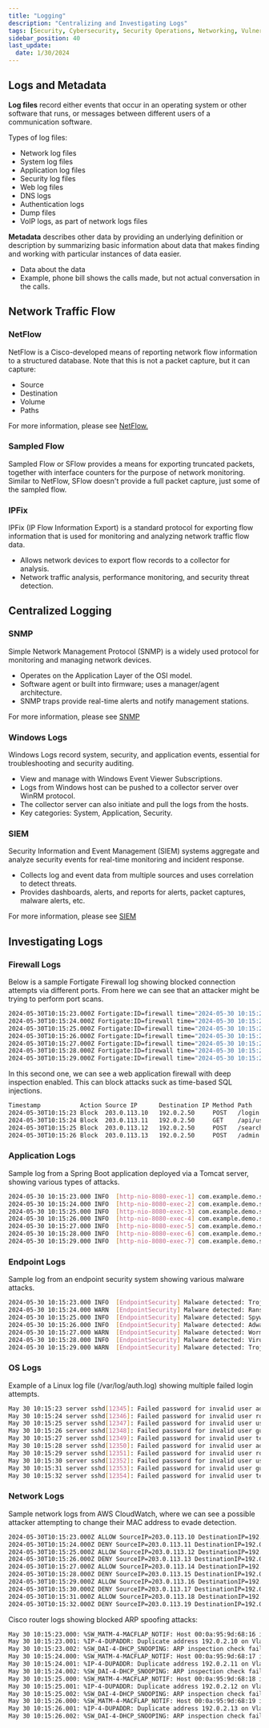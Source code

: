 ```yaml
---
title: "Logging"
description: "Centralizing and Investigating Logs"
tags: [Security, Cybersecurity, Security Operations, Networking, Vulnerability Management]
sidebar_position: 40
last_update:
  date: 1/30/2024
---
```




## Logs and Metadata

**Log files** record either events that occur in an operating system or other software that runs, or messages between different users of a communication software.  

Types of log files:

- Network log files
- System log files
- Application log files
- Security log files
- Web log files
- DNS logs 
- Authentication logs 
- Dump files 
- VoIP logs, as part of network logs files

**Metadata** describes other data by providing an underlying definition or description by summarizing basic information about data that makes finding and working with particular instances of data easier.

- Data about the data
- Example, phone bill shows the calls made, but not actual conversation in the calls.

## Network Traffic Flow 

### NetFlow 

NetFlow is a Cisco-developed means of reporting network flow information to a structured database. Note that this is not a packet capture, but it can capture:

- Source 
- Destination
- Volume
- Paths

For more information, please see [NetFlow.](../008-Security-Operations/034-Network-Traffic-Flow.md#netflow-zeek-and-mrtg)

### Sampled Flow

Sampled Flow or SFlow provides a means for exporting truncated packets, together with interface counters for the purpose of network monitoring. Similar to NetFlow, SFlow doesn't provide a full packet capture, just some of the sampled flow. 

### IPFix 

IPFix (IP Flow Information Export) is a standard protocol for exporting flow information that is used for monitoring and analyzing network traffic flow data.

- Allows network devices to export flow records to a collector for analysis.
- Network traffic analysis, performance monitoring, and security threat detection.


## Centralized Logging 

### SNMP

Simple Network Management Protocol (SNMP) is a widely used protocol for monitoring and managing network devices.

- Operates on the Application Layer of the OSI model.
- Software agent or built into firmware; uses a manager/agent architecture.
- SNMP traps provide real-time alerts and notify management stations.

For more information, please see [SNMP](../008-Security-Operations/031-SNMP.md)

### Windows Logs

Windows Logs record system, security, and application events, essential for troubleshooting and security auditing.

- View and manage with Windows Event Viewer Subscriptions.
- Logs from Windows host can be pushed to a collector server over WinRM protocol.
- The collector server can also initiate and pull the logs from the hosts.
- Key categories: System, Application, Security.

### SIEM

Security Information and Event Management (SIEM) systems aggregate and analyze security events for real-time monitoring and incident response.

- Collects log and event data from multiple sources and uses correlation to detect threats.
- Provides dashboards, alerts, and reports for alerts, packet captures, malware alerts, etc.

For more information, please see [SIEM](../008-Security-Operations/032-SIEM.md)



## Investigating Logs 

### Firewall Logs 

Below is a sample Fortigate Firewall log showing blocked connection attempts via different ports. From here we can see that an attacker might be trying to perform port scans.

```bash
2024-05-30T10:15:23.000Z Fortigate:ID=firewall time="2024-05-30 10:15:23" action=deny src=203.0.113.10 dst=192.0.2.20 proto=tcp sport=54321 dport=22
2024-05-30T10:15:24.000Z Fortigate:ID=firewall time="2024-05-30 10:15:24" action=deny src=203.0.113.10 dst=192.0.2.20 proto=tcp sport=54321 dport=80
2024-05-30T10:15:25.000Z Fortigate:ID=firewall time="2024-05-30 10:15:25" action=deny src=203.0.113.10 dst=192.0.2.20 proto=tcp sport=54321 dport=443
2024-05-30T10:15:26.000Z Fortigate:ID=firewall time="2024-05-30 10:15:26" action=deny src=203.0.113.10 dst=192.0.2.20 proto=udp sport=12345 dport=53
2024-05-30T10:15:27.000Z Fortigate:ID=firewall time="2024-05-30 10:15:27" action=deny src=203.0.113.11 dst=192.0.2.20 proto=tcp sport=65432 dport=22
2024-05-30T10:15:28.000Z Fortigate:ID=firewall time="2024-05-30 10:15:28" action=deny src=203.0.113.11 dst=192.0.2.20 proto=tcp sport=65432 dport=443
2024-05-30T10:15:29.000Z Fortigate:ID=firewall time="2024-05-30 10:15:29" action=deny src=203.0.113.11 dst=192.0.2.20 proto=udp sport=23456 dport=53
```

In this second one, we can see a web application firewall with deep inspection enabled. This can block attacks suck as time-based SQL injections. 

```bash
Timestamp           Action Source IP      Destination IP Method Path               Attack                       Rule                      Reason
2024-05-30T10:15:23 Block  203.0.113.10   192.0.2.50     POST   /login.php        SQL Injection                SQL Injection Prevention SQL injection attempt detected
2024-05-30T10:15:24 Block  203.0.113.11   192.0.2.50     GET    /api/user_info.php Database Drop                Database Protection     Attempt to drop database detected
2024-05-30T10:15:25 Block  203.0.113.12   192.0.2.50     POST   /search.php       Time-Based SQL Injection    SQL Injection Prevention Time-based SQL injection attempt detected
2024-05-30T10:15:26 Block  203.0.113.13   192.0.2.50     POST   /admin.php        Information Gathering SQL   SQL Injection Prevention Attempt to gather information through SQL commands
```


### Application Logs 

Sample log from a Spring Boot application deployed via a Tomcat server, showing various types of attacks.

```bash
2024-05-30 10:15:23.000 INFO  [http-nio-8080-exec-1] com.example.demo.security.SecurityConfig: Blocked access from IP: 203.0.113.10 - SQL Injection attempt detected in /login
2024-05-30 10:15:24.000 INFO  [http-nio-8080-exec-2] com.example.demo.security.SecurityConfig: Blocked access from IP: 203.0.113.11 - Cross-Site Scripting (XSS) attempt detected in /search
2024-05-30 10:15:25.000 INFO  [http-nio-8080-exec-3] com.example.demo.security.SecurityConfig: Blocked access from IP: 203.0.113.12 - Path Traversal attempt detected in /files
2024-05-30 10:15:26.000 INFO  [http-nio-8080-exec-4] com.example.demo.security.SecurityConfig: Blocked access from IP: 203.0.113.13 - Remote Code Execution attempt detected in /execute
2024-05-30 10:15:27.000 INFO  [http-nio-8080-exec-5] com.example.demo.security.SecurityConfig: Blocked access from IP: 203.0.113.14 - Brute Force attempt detected in /login
2024-05-30 10:15:28.000 INFO  [http-nio-8080-exec-6] com.example.demo.security.SecurityConfig: Blocked access from IP: 203.0.113.15 - Malicious File Upload attempt detected in /upload
2024-05-30 10:15:29.000 INFO  [http-nio-8080-exec-7] com.example.demo.security.SecurityConfig: Blocked access from IP: 203.0.113.16 - Denial of Service (DoS) attempt detected in /api/data
```

### Endpoint Logs

Sample log from an endpoint security system showing various malware attacks. 

```bash
2024-05-30 10:15:23.000 INFO  [EndpointSecurity] Malware detected: Trojan.Win32.Generic, Action taken: Quarantined, File: C:\Users\User\Downloads\malicious.exe, Source IP: 203.0.113.10
2024-05-30 10:15:24.000 WARN  [EndpointSecurity] Malware detected: Ransomware.WannaCry, Action taken: Blocked, File: C:\Users\User\Documents\important.doc, Source IP: 203.0.113.11
2024-05-30 10:15:25.000 INFO  [EndpointSecurity] Malware detected: Spyware.Keylogger, Action taken: Removed, File: C:\Windows\System32\keylogger.dll, Source IP: 203.0.113.12
2024-05-30 10:15:26.000 INFO  [EndpointSecurity] Malware detected: Adware.Win32.PopAd, Action taken: Quarantined, File: C:\Program Files\PopAd\popad.exe, Source IP: 203.0.113.13
2024-05-30 10:15:27.000 WARN  [EndpointSecurity] Malware detected: Worm.Win32.Blaster, Action taken: Blocked, File: C:\Users\User\AppData\Local\Temp\blaster.exe, Source IP: 203.0.113.14
2024-05-30 10:15:28.000 INFO  [EndpointSecurity] Malware detected: Virus.Win32.Sality, Action taken: Removed, File: C:\Windows\System32\infectedfile.dll, Source IP: 203.0.113.15
2024-05-30 10:15:29.000 WARN  [EndpointSecurity] Malware detected: TrojanDownloader.Win32.Agent, Action taken: Blocked, File: C:\Users\User\Downloads\agent.exe, Source IP: 203.0.113.16
```

### OS Logs 

Example of a Linux log file (/var/log/auth.log) showing multiple failed login attempts.

```bash
May 30 10:15:23 server sshd[12345]: Failed password for invalid user admin from 203.0.113.10 port 42258 ssh2
May 30 10:15:24 server sshd[12346]: Failed password for invalid user root from 203.0.113.11 port 42259 ssh2
May 30 10:15:25 server sshd[12347]: Failed password for invalid user user1 from 203.0.113.12 port 42260 ssh2
May 30 10:15:26 server sshd[12348]: Failed password for invalid user guest from 203.0.113.13 port 42261 ssh2
May 30 10:15:27 server sshd[12349]: Failed password for invalid user test from 203.0.113.14 port 42262 ssh2
May 30 10:15:28 server sshd[12350]: Failed password for invalid user admin from 203.0.113.15 port 42263 ssh2
May 30 10:15:29 server sshd[12351]: Failed password for invalid user root from 203.0.113.16 port 42264 ssh2
May 30 10:15:30 server sshd[12352]: Failed password for invalid user user1 from 203.0.113.17 port 42265 ssh2
May 30 10:15:31 server sshd[12353]: Failed password for invalid user guest from 203.0.113.18 port 42266 ssh2
May 30 10:15:32 server sshd[12354]: Failed password for invalid user test from 203.0.113.19 port 42267 ssh2
```

### Network Logs 

Sample network logs from AWS CloudWatch, where we can see a possible attacker attempting to change their MAC address to evade detection.

```bash
2024-05-30T10:15:23.000Z ALLOW SourceIP=203.0.113.10 DestinationIP=192.0.2.10 SourceMAC=00:0a:95:9d:68:16 DestinationPort=22 Protocol=TCP Action=ALLOW
2024-05-30T10:15:24.000Z DENY SourceIP=203.0.113.11 DestinationIP=192.0.2.11 SourceMAC=00:0a:95:9d:68:17 DestinationPort=80 Protocol=TCP Action=DENY
2024-05-30T10:15:25.000Z ALLOW SourceIP=203.0.113.12 DestinationIP=192.0.2.12 SourceMAC=00:0a:95:9d:68:18 DestinationPort=443 Protocol=TCP Action=ALLOW
2024-05-30T10:15:26.000Z DENY SourceIP=203.0.113.13 DestinationIP=192.0.2.13 SourceMAC=00:0a:95:9d:68:19 DestinationPort=22 Protocol=TCP Action=DENY
2024-05-30T10:15:27.000Z ALLOW SourceIP=203.0.113.14 DestinationIP=192.0.2.14 SourceMAC=00:0a:95:9d:68:16 DestinationPort=80 Protocol=TCP Action=ALLOW
2024-05-30T10:15:28.000Z DENY SourceIP=203.0.113.15 DestinationIP=192.0.2.15 SourceMAC=00:0a:95:9d:68:20 DestinationPort=443 Protocol=TCP Action=DENY
2024-05-30T10:15:29.000Z ALLOW SourceIP=203.0.113.16 DestinationIP=192.0.2.16 SourceMAC=00:0a:95:9d:68:21 DestinationPort=22 Protocol=TCP Action=ALLOW
2024-05-30T10:15:30.000Z DENY SourceIP=203.0.113.17 DestinationIP=192.0.2.17 SourceMAC=00:0a:95:9d:68:22 DestinationPort=80 Protocol=TCP Action=DENY
2024-05-30T10:15:31.000Z ALLOW SourceIP=203.0.113.18 DestinationIP=192.0.2.18 SourceMAC=00:0a:95:9d:68:16 DestinationPort=443 Protocol=TCP Action=ALLOW
2024-05-30T10:15:32.000Z DENY SourceIP=203.0.113.19 DestinationIP=192.0.2.19 SourceMAC=00:0a:95:9d:68:23 DestinationPort=22 Protocol=TCP Action=DENY
```

Cisco router logs showing blocked ARP spoofing attacks:

```bash
May 30 10:15:23.000: %SW_MATM-4-MACFLAP_NOTIF: Host 00:0a:95:9d:68:16 in vlan 10 is flapping between port Gi0/1 and port Gi0/2
May 30 10:15:23.001: %IP-4-DUPADDR: Duplicate address 192.0.2.10 on Vlan10, sourced by 00:0a:95:9d:68:16
May 30 10:15:23.002: %SW_DAI-4-DHCP_SNOOPING: ARP inspection check failed on interface Gi0/1, VLAN 10. Incoming packet from 00:0a:95:9d:68:16 was dropped.
May 30 10:15:24.000: %SW_MATM-4-MACFLAP_NOTIF: Host 00:0a:95:9d:68:17 in vlan 10 is flapping between port Gi0/3 and port Gi0/4
May 30 10:15:24.001: %IP-4-DUPADDR: Duplicate address 192.0.2.11 on Vlan10, sourced by 00:0a:95:9d:68:17
May 30 10:15:24.002: %SW_DAI-4-DHCP_SNOOPING: ARP inspection check failed on interface Gi0/3, VLAN 10. Incoming packet from 00:0a:95:9d:68:17 was dropped.
May 30 10:15:25.000: %SW_MATM-4-MACFLAP_NOTIF: Host 00:0a:95:9d:68:18 in vlan 10 is flapping between port Gi0/5 and port Gi0/6
May 30 10:15:25.001: %IP-4-DUPADDR: Duplicate address 192.0.2.12 on Vlan10, sourced by 00:0a:95:9d:68:18
May 30 10:15:25.002: %SW_DAI-4-DHCP_SNOOPING: ARP inspection check failed on interface Gi0/5, VLAN 10. Incoming packet from 00:0a:95:9d:68:18 was dropped.
May 30 10:15:26.000: %SW_MATM-4-MACFLAP_NOTIF: Host 00:0a:95:9d:68:19 in vlan 10 is flapping between port Gi0/7 and port Gi0/8
May 30 10:15:26.001: %IP-4-DUPADDR: Duplicate address 192.0.2.13 on Vlan10, sourced by 00:0a:95:9d:68:19
May 30 10:15:26.002: %SW_DAI-4-DHCP_SNOOPING: ARP inspection check failed on interface Gi0/7, VLAN 10. Incoming packet from 00:0a:95:9d:68:19 was dropped.
```





